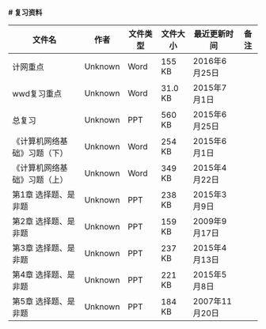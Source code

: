 **# 复习资料**

文件名|作者|文件类型|文件大小|最近更新时间|备注
---|---|---|---|---|---
计网重点|Unknown|Word|155 KB|2016年6月25日
wwd复习重点|Unknown|Word|31.0 KB|2015年7月1日
总复习|Unknown|PPT|560 KB|2015年6月25日
《计算机网络基础》习题（下）|Unknown|Word|254 KB|2015年6月1日
《计算机网络基础》习题（上）|Unknown|Word|349 KB|2015年4月22日
第1章 选择题、是非题|Unknown|PPT|238 KB|2015年3月9日
第2章 选择题、是非题|Unknown|PPT|159 KB|2009年9月17日
第3章 选择题、是非题|Unknown|PPT|237 KB|2015年4月13日
第4章 选择题、是非题|Unknown|PPT|221 KB|2015年5月8日
第5章 选择题、是非题|Unknown|PPT|184 KB|2007年11月20日
